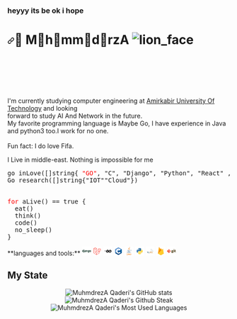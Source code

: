 ### heyyy its be ok i hope
<html>
  <body>
<p><h1><a id="user-content-MohammadRezaQaderi-" class="anchor" aria-hidden="true" href="#MohammadRezaQaderi-"><svg class="octicon octicon-link" viewBox="0 0 16 16" version="1.1" width="16" height="16" aria-hidden="true"><path fill-rule="evenodd" d="M7.775 3.275a.75.75 0 001.06 1.06l1.25-1.25a2 2 0 112.83 2.83l-2.5 2.5a2 2 0 01-2.83 0 .75.75 0 00-1.06 1.06 3.5 3.5 0 004.95 0l2.5-2.5a3.5 3.5 0 00-4.95-4.95l-1.25 1.25zm-4.69 9.64a2 2 0 010-2.83l2.5-2.5a2 2 0 012.83 0 .75.75 0 001.06-1.06 3.5 3.5 0 00-4.95 0l-2.5 2.5a3.5 3.5 0 004.95 4.95l1.25-1.25a.75.75 0 00-1.06-1.06l-1.25 1.25a2 2 0 01-2.83 0z"></path></svg></a> ُMَhَmmَdِrzA  <g-emoji class="g-emoji" alias="lion_face" fallback-src="https://github.githubassets.com/images/icons/emoji/unicode/1f981.png"><img class="emoji" alt="lion_face" height="20" width="20" src="https://github.githubassets.com/images/icons/emoji/unicode/1f981.png"></g-emoji></h1>
<p><a target="_blank" rel="noopener noreferrer" href="https://camo.githubusercontent.com/68ab20058bfa10bab2e498ad06790f1e49565816/68747470733a2f2f696d672e736869656c64732e696f2f62616467652f2d616e67756c61722d677265656e3f7374796c653d666c61742d737175617265266c6f676f3d616e67756c6172"><img src="https://img.shields.io/badge/react-%2320232a.svg?style=for-the-badge&logo=react&logoColor=%2361DAFB" alt="" data-canonical-src="https://img.shields.io/badge/-angular-green?style=flat-square&amp;logo=angular" style="max-width:100%;"></a></p>
<p>
<a target="_blank" rel="noopener noreferrer" href="https://camo.githubusercontent.com/0637911a8b17a42b6a3505faf84a2a64999d2613/68747470733a2f2f696d672e736869656c64732e696f2f62616467652f2d632d6f72616e67653f7374796c653d666c61742d737175617265266c6f676f3d63"><img src="https://img.shields.io/badge/go-%2300ADD8.svg?style=for-the-badge&logo=go&logoColor=white" alt="" data-canonical-src="https://img.shields.io/badge/-c-orange?style=flat-square&amp;logo=c" style="max-width:100%;"></a>

<p><a href="mailto:mrq112775@gmail.com"><img src="https://camo.githubusercontent.com/c7d9ad89d81567ad4d666c9cf4c9646fd965a52f/68747470733a2f2f696d672e736869656c64732e696f2f62616467652f2d676d61696c2d6c69676874677261793f7374796c653d666c61742d737175617265266c6f676f3d676d61696c" alt="" data-canonical-src="https://img.shields.io/badge/-gmail-lightgray?style=flat-square&amp;logo=gmail" style="max-width:100%;"></a></p>
    <p>I'm currently studying computer engineering at <a href="https://aut.ac.ir/" rel="nofollow">Amirkabir University Of Technology</a> and looking <br>forward to study AI And Network in the future.<br>
My favorite programming language is <a rel="nofollow">Maybe Go</a>, I have experience in Java and python3 too.I work for no one. <br>
<br>
Fun fact: I do love Fifa.</p>
    <p style="font-size: '15px'"> I Live in middle-east. Nothing is impossible for me</p>
<div class="highlight highlight-source-go"><pre><span class="pl-k">go</span> <span class="pl-en">inLove</span>([]<span class="pl-smi">string</span>{<span class="pl-s"></span> <span style="color:red">"GO"</span>, <span class="pl-s">"C"</span>, <span class="pl-s">"Django"</span>, <span class="pl-s">"Python"</span>, <span class="pl-s">"React"</span> , <span class="pl-s">"Laravel"</span>)
<span class="pl-k">Go</span> <span class="pl-en">research</span>([]<span class="pl-smi">string</span>{<span class="pl-s">"IOT"</span><span class="pl-s">"Cloud"</span>})
<br>
<span class="pl-k";  style="color:red;">for</span> <span class="pl-en">aLive</span>() <span class="pl-c1">==</span> <span class="pl-c1">true</span> {
  <span class="pl-en">eat</span>()
  <span class="pl-en">think</span>()
  <span class="pl-en">code</span>()
  <span class="pl-en">no_sleep</span>()
}</pre></div>
</p>
  </body>
    </html>
**languages and tools:**  
<code><img height="20" src="https://raw.githubusercontent.com/github/explore/80688e429a7d4ef2fca1e82350fe8e3517d3494d/topics/django/django.png"></code>
<code><img height="20" src="https://raw.githubusercontent.com/github/explore/80688e429a7d4ef2fca1e82350fe8e3517d3494d/topics/laravel/laravel.png"></code>
<code><img height="20" src="https://raw.githubusercontent.com/github/explore/80688e429a7d4ef2fca1e82350fe8e3517d3494d/topics/go/go.png"></code>
<code><img height="20" src="https://raw.githubusercontent.com/github/explore/80688e429a7d4ef2fca1e82350fe8e3517d3494d/topics/c/c.png"></code>
<code><img height="20" src="https://raw.githubusercontent.com/github/explore/80688e429a7d4ef2fca1e82350fe8e3517d3494d/topics/java/java.png"></code>
<code><img height="20" src="https://raw.githubusercontent.com/github/explore/80688e429a7d4ef2fca1e82350fe8e3517d3494d/topics/python/python.png"></code>
<code><img height="20" src="https://raw.githubusercontent.com/github/explore/80688e429a7d4ef2fca1e82350fe8e3517d3494d/topics/mysql/mysql.png"></code>
<code><img height="20" src="https://raw.githubusercontent.com/github/explore/80688e429a7d4ef2fca1e82350fe8e3517d3494d/topics/firebase/firebase.png"></code>
<code><img height="20" src="https://raw.githubusercontent.com/github/explore/80688e429a7d4ef2fca1e82350fe8e3517d3494d/topics/git/git.png"></code>

## My State
<p align="center">
  <img src="https://github-readme-stats.vercel.app/api?username=MohammadRezaQaderi&show_icons=true&theme=monokai" alt="MuhmdrezA Qaderi's GitHub stats" /><br />
  <img src="https://github-readme-streak-stats.herokuapp.com/?user=MohammadRezaQaderi&theme=monokai" alt="MuhmdrezA Qaderi's Github Steak" /><br>
  <img src="https://github-readme-stats.vercel.app/api/top-langs/?username=MohammadRezaQaderi&layout=compact&langs_count=12&theme=monokai" alt="MuhmdrezA Qaderi's Most Used Languages" />
</p>
